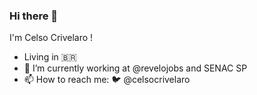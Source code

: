 ### Hi there 👋

I'm Celso Crivelaro !

- Living in 🇧🇷
- 🔭 I’m currently working at @revelojobs and SENAC SP
- 📫 How to reach me: :bird: @celsocrivelaro
